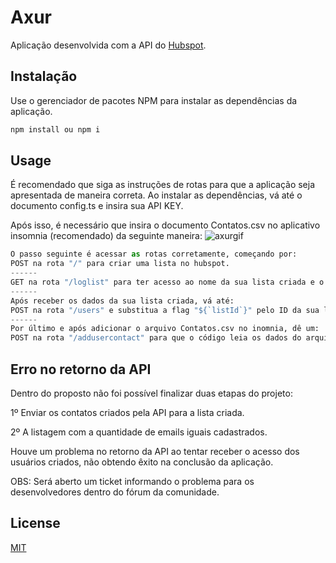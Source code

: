 # Axur

Aplicação desenvolvida com a API do [Hubspot](https://www.hubspot.com).

## Instalação

Use o gerenciador de pacotes NPM para instalar as dependências da aplicação.
```bash
npm install ou npm i
```

## Usage


É recomendado que siga as instruções de rotas para que a aplicação seja apresentada de maneira correta.
Ao instalar as dependências, vá até o documento config.ts e insira sua API KEY.

Após isso, é necessário que insira o documento Contatos.csv no aplicativo insomnia (recomendado) da seguinte maneira:
![axurgif](https://user-images.githubusercontent.com/47016580/172970361-1530d8f4-aea5-41e8-b9a9-55b755584496.gif)

```python
O passo seguinte é acessar as rotas corretamente, começando por:
POST na rota "/" para criar uma lista no hubspot.
------
GET na rota "/loglist" para ter acesso ao nome da sua lista criada e o ID.
------
Após receber os dados da sua lista criada, vá até:
POST na rota "/users" e substitua a flag "${`listId`}" pelo ID da sua lista criada.
------
Por último e após adicionar o arquivo Contatos.csv no inomnia, dê um:
POST na rota "/addusercontact" para que o código leia os dados do arquivo e crie os contatos no hubspot.
```

## Erro no retorno da API
Dentro do proposto não foi possível finalizar duas etapas do projeto:

1º Enviar os contatos criados pela API para a lista criada.

2º  A listagem com a quantidade de emails iguais cadastrados.

Houve um problema no retorno da API ao tentar receber o acesso dos usuários criados, não obtendo êxito na conclusão da aplicação.

OBS: Será aberto um ticket informando o problema para os desenvolvedores dentro do fórum da comunidade.

## License
[MIT](https://choosealicense.com/licenses/mit/)

